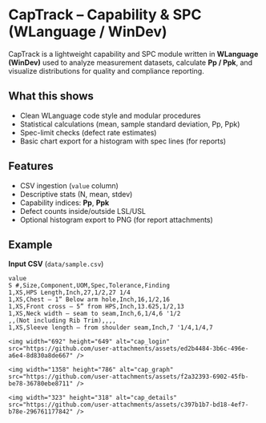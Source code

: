 # CapTrack – Capability & SPC (WLanguage / WinDev)

CapTrack is a lightweight capability and SPC module written in **WLanguage (WinDev)** used to
analyze measurement datasets, calculate **Pp / Ppk**, and visualize distributions for quality
and compliance reporting.

## What this shows
- Clean WLanguage code style and modular procedures
- Statistical calculations (mean, sample standard deviation, Pp, Ppk)
- Spec-limit checks (defect rate estimates)
- Basic chart export for a histogram with spec lines (for reports)

## Features
- CSV ingestion (`value` column)
- Descriptive stats (N, mean, stdev)
- Capability indices: **Pp**, **Ppk**
- Defect counts inside/outside LSL/USL
- Optional histogram export to PNG (for report attachments)

## Example
**Input CSV** (`data/sample.csv`)
```csv
value
S #,Size,Component,UOM,Spec,Tolerance,Finding
1,XS,HPS Length,Inch,27,1/2,27 1/4
1,XS,Chest – 1” Below arm hole,Inch,16,1/2,16
1,XS,Front cross – 5” from HPS,Inch,13.625,1/2,13
1,XS,Neck width – seam to seam,Inch,6,1/4,6 '1/2
,,(Not including Rib Trim),,,,
1,XS,Sleeve length – from shoulder seam,Inch,7 '1/4,1/4,7

<img width="692" height="649" alt="cap_login" src="https://github.com/user-attachments/assets/ed2b4484-3b6c-496e-a6e4-8d830a8de667" />

<img width="1358" height="786" alt="cap_graph" src="https://github.com/user-attachments/assets/f2a32393-6902-45fb-be78-36780ebe8711" />

<img width="323" height="318" alt="cap_details" src="https://github.com/user-attachments/assets/c397b1b7-bd18-4ef7-b78e-296761177842" />
